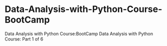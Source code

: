 # Data-Analysis-with-Python-Course-BootCamp
Data Analysis with Python Course:BootCamp
Data Analysis with Python Course: Part 1 of 6

